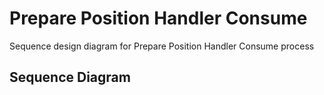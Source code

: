 # Prepare Position Handler Consume

Sequence design diagram for Prepare Position Handler Consume process

## Sequence Diagram

